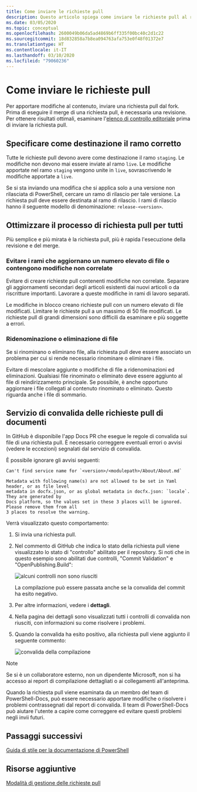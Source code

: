 ```yaml
---
title: Come inviare le richieste pull
description: Questo articolo spiega come inviare le richieste pull al repository PowerShell-Docs.
ms.date: 03/05/2020
ms.topic: conceptual
ms.openlocfilehash: 2600049b06da5ad4869b6ff335f00bc40c2d1c22
ms.sourcegitcommit: 18d832858a7b8ea094763afa753e0f48f01372e7
ms.translationtype: HT
ms.contentlocale: it-IT
ms.lasthandoff: 03/10/2020
ms.locfileid: "79060236"
---
```

# <a name="how-to-submit-pull-requests"></a>Come inviare le richieste pull

Per apportare modifiche al contenuto, inviare una richiesta pull dal fork. Prima di eseguire il merge di una richiesta pull, è necessaria una revisione. Per ottenere risultati ottimali, esaminare l'[elenco di controllo editoriale](editorial-checklist.md) prima di inviare la richiesta pull.

## <a name="target-the-correct-branch"></a>Specificare come destinazione il ramo corretto

Tutte le richieste pull devono avere come destinazione il ramo `staging`. Le modifiche non devono mai essere inviate al ramo `live`. Le modifiche apportate nel ramo `staging` vengono unite in `live`, sovrascrivendo le modifiche apportate a `live`.

Se si sta inviando una modifica che si applica solo a una versione non rilasciata di PowerShell, cercare un ramo di rilascio per tale versione. La richiesta pull deve essere destinata al ramo di rilascio. I rami di rilascio hanno il seguente modello di denominazione: `release-<version>`.

## <a name="make-the-pull-request-process-work-better-for-everyone"></a>Ottimizzare il processo di richiesta pull per tutti

Più semplice e più mirata è la richiesta pull, più è rapida l'esecuzione della revisione e del merge.

### <a name="avoid-branches-that-update-large-numbers-of-files-or-contain-unrelated-changes"></a>Evitare i rami che aggiornano un numero elevato di file o contengono modifiche non correlate

Evitare di creare richieste pull contenenti modifiche non correlate. Separare gli aggiornamenti secondari degli articoli esistenti dai nuovi articoli o da riscritture importanti. Lavorare a queste modifiche in rami di lavoro separati.

Le modifiche in blocco creano richieste pull con un numero elevato di file modificati. Limitare le richieste pull a un massimo di 50 file modificati. Le richieste pull di grandi dimensioni sono difficili da esaminare e più soggette a errori.

### <a name="renaming-or-deleting-files"></a>Ridenominazione o eliminazione di file

Se si rinominano o eliminano file, alla richiesta pull deve essere associato un problema per cui si rende necessario rinominare o eliminare i file.

Evitare di mescolare aggiunte o modifiche di file a ridenominazioni ed eliminazioni. Qualsiasi file rinominato o eliminato deve essere aggiunto al file di reindirizzamento principale. Se possibile, è anche opportuno aggiornare i file collegati al contenuto rinominato o eliminato. Questo riguarda anche i file di sommario.

## <a name="docs-pr-validation-service"></a>Servizio di convalida delle richieste pull di documenti

In GitHub è disponibile l'app Docs PR che esegue le regole di convalida sui file di una richiesta pull. È necessario correggere eventuali errori o avvisi (vedere le eccezioni) segnalati dal servizio di convalida.

È possibile ignorare gli avvisi seguenti:

```
Can't find service name for `<version>/<modulepath>/About/About.md`
```

```
Metadata with following name(s) are not allowed to be set in Yaml header, or as file level
metadata in docfx.json, or as global metadata in docfx.json: `locale`. They are generated by
Docs platform, so the values set in these 3 places will be ignored. Please remove them from all
3 places to resolve the warning.
```

Verrà visualizzato questo comportamento:

1. Si invia una richiesta pull.
1. Nel commento di GitHub che indica lo stato della richiesta pull viene visualizzato lo stato di "controllo" abilitato per il repository. Si noti che in questo esempio sono abilitati due controlli, "Commit Validation" e "OpenPublishing.Build":

   ![alcuni controlli non sono riusciti](media/pull-requests/validation-failed.png)

   La compilazione può essere passata anche se la convalida del commit ha esito negativo.

1. Per altre informazioni, vedere i **dettagli**.
1. Nella pagina dei dettagli sono visualizzati tutti i controlli di convalida non riusciti, con informazioni su come risolvere i problemi.
1. Quando la convalida ha esito positivo, alla richiesta pull viene aggiunto il seguente commento:

   ![convalida della compilazione](media/pull-requests/build-validation.png)

> [!NOTE]
> Se si è un collaboratore esterno, non un dipendente Microsoft, non si ha accesso ai report di compilazione dettagliati o ai collegamenti all'anteprima.

Quando la richiesta pull viene esaminata da un membro del team di PowerShell-Docs, può essere necessario apportare modifiche o risolvere i problemi contrassegnati dal report di convalida. Il team di PowerShell-Docs può aiutare l'utente a capire come correggere ed evitare questi problemi negli invii futuri.

## <a name="next-steps"></a>Passaggi successivi

[Guida di stile per la documentazione di PowerShell](powershell-style-guide.md)

## <a name="additional-resources"></a>Risorse aggiuntive

[Modalità di gestione delle richieste pull](managing-pull-requests.md)
